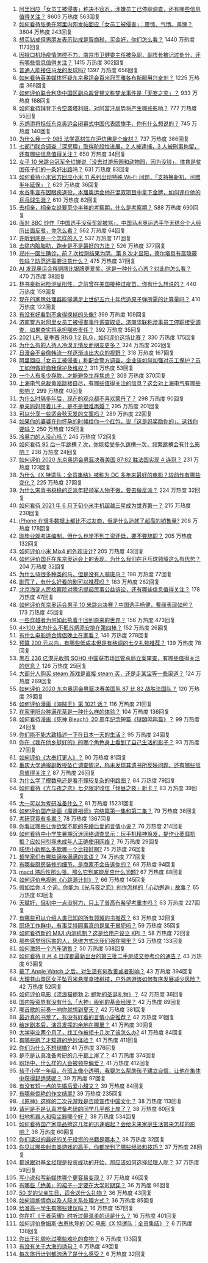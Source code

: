 1. [阿里回应「女员工被侵害」称决不容忍，涉嫌员工已停职调查，还有哪些信息值得关注？](https://www.zhihu.com/question/478068481) 8603 万热度 563回复
1. [如何看待张勇在阿里内网发帖回应「女员工被侵害」：震惊、气愤、羞愧？](https://www.zhihu.com/question/478136579) 3804 万热度 243回复
1. [想买钻戒但男朋友表示钻戒是智商税，买金好，你们怎么看？](https://www.zhihu.com/question/476531252) 1440 万热度 1173回复
1. [因禄口机场疫情防控不力，南京市卫健委主任被免职，副市长被记过处分，还有哪些信息值得关注？](https://www.zhihu.com/question/478042504) 1415 万热度 302回复
1. [普通人能接住马龙的发球吗?](https://www.zhihu.com/question/365520167) 1397 万热度 656回复
1. [如何看待英美媒体怀疑东京奥运会百米冠军雅各布斯服用兴奋剂？](https://www.zhihu.com/question/477207139) 1225 万热度 368回复
1. [如何评价联合利华中国区副总裁曾锡文称梦龙事件是「无妄之灾」？](https://www.zhihu.com/question/477777632) 933 万热度 168回复
1. [如何看待拜登下令空袭塔利班，对阿富汗局势将产生哪些影响？](https://www.zhihu.com/question/478149227) 777 万热度 55回复
1. [苏炳添将担任东京奥运会闭幕式中国代表团旗手，你有什么想说的？](https://www.zhihu.com/question/478064919) 745 万热度 140回复
1. [为什么我一个 985 法学高材生在沪仿佛是个废材？](https://www.zhihu.com/question/477345946) 737 万热度 366回复
1. [七部门联合调查「深房理」取得阶段性进展，2 人被逮捕，3 人被刑事拘留，还有哪些信息值得关注？](https://www.zhihu.com/question/478029208) 650 万热度 34回复
1. [女子 10 米跳台冠军全红婵说「没去过游乐园和动物园，因为没钱」，体育是贫困孩子们的一条好出路吗？](https://www.zhihu.com/question/477586825) 631 万热度 83回复
1. [如何看待小米官方回应小米 11 系列出现特殊 Wi-Fi 问题，「支持换新机，可赠半年延保」？](https://www.zhihu.com/question/477855445) 629 万热度 36回复
1. [水谷隼宣布因眼疾退役，本届奥运会他在混双项目中拿下金牌，如何评价他的乒乓球生涯？](https://www.zhihu.com/question/477818815) 610 万热度 82回复
1. [去相亲，相亲女说要至少半年的考察期，什么是考察期？](https://www.zhihu.com/question/477499318) 588 万热度 690回复
1. [面对 BBC 炒作「中国选手没获奖就被骂」，中国马术奥运选手华天结合个人经历出面反驳，你怎么看？](https://www.zhihu.com/question/477997777) 562 万热度 64回复
1. [许昕到底是一个怎样的人？](https://www.zhihu.com/question/26562462) 537 万热度 171回复
1. [去除内脏脂肪，跑步是不是最好的方法？](https://www.zhihu.com/question/427095682) 526 万热度 377回复
1. [郑州一医生确诊，前 7 次检测结果为阴，第 8 次才显阳，德尔塔具有高隐蔽性吗？防范还需要注意什么？](https://www.zhihu.com/question/478082310) 475 万热度 37回复
1. [AI 发现奥运会得铜牌比银牌更爱笑，这是一种什么心态？对此你怎么看？](https://www.zhihu.com/question/477245106) 470 万热度 38回复
1. [林书豪新冠检测呈阳性，之前曾在美国接种过疫苗，你有什么想说的？](https://www.zhihu.com/question/477946784) 440 万热度 159回复
1. [现在的家用处理器能够满足上世纪五六十年代造原子弹所需的计算量吗？](https://www.zhihu.com/question/463181858) 410 万热度 122回复
1. [有没有好看到不舍得换掉的头像?](https://www.zhihu.com/question/444911898) 399 万热度 109回复
1. [济南警方对阿里女员工被侵害事件调查取证，济南华联称涉事员工停职接受调查，如果查实将承担哪些责任？](https://www.zhihu.com/question/478166547) 392 万热度 35回复
1. [2021 LPL 夏季赛 RNG 1:2 BLG，如何评价这场比赛？](https://www.zhihu.com/question/478058347) 330 万热度 175回复
1. [为什么有的人待人冷漠无情反而朋友更多？](https://www.zhihu.com/question/270794084) 324 万热度 202回复
1. [日漫会不会像韩流一样逐渐淡出大众的视野？](https://www.zhihu.com/question/472080432) 318 万热度 167回复
1. [阿里回应「女员工被侵害」称配合警方调查，企业该如何加强对员工保护？员工如何做好自我保护及维权？](https://www.zhihu.com/question/478107972) 311 万热度 53回复
1. [一个人有多少存款，才能避免生存焦虑？](https://www.zhihu.com/question/391300078) 309 万热度 370回复
1. [上海电气总裁黄瓯跳楼自尽，有哪些值得关注的信息？这会对上海电气有哪些影响？](https://www.zhihu.com/question/477621651) 299 万热度 40回复
1. [为什么时隔多年后，现在的观众都不喜欢蒙丹了？](https://www.zhihu.com/question/472556684) 298 万热度 90回复
1. [单亲妈妈带着儿子，是不是很难再婚？](https://www.zhihu.com/question/473240490) 295 万热度 201回复
1. [可以分享一些适合秋天发的文案吗？](https://www.zhihu.com/question/476701140) 289 万热度 22回复
1. [如果你的婆婆在你怀孕的时候给你一个红包，说「这是妈奖励你的」，这钱你要吗？](https://www.zhihu.com/question/475829175) 250 万热度 125回复
1. [冷暴力的人没心吗？](https://www.zhihu.com/question/461127629) 245 万热度 172回复
1. [如何看待 95 后一年跳槽 7 次，你能接受多久跳槽一次，频繁跳槽会有什么影响？](https://www.zhihu.com/question/476738123) 238 万热度 24回复
1. [如何评价 2020 东京奥运会男篮决赛美国 87:82 胜法国实现 4 连冠？](https://www.zhihu.com/question/477932633) 231 万热度 123回复
1. [为什么《X 特遣队：全员集结》被称为 DC 多年来最好的电影？较前作有哪些变化？](https://www.zhihu.com/question/475792645) 225 万热度 27回复
1. [为什么宋青书稳稳的正派年轻领军人物不做，要去做反派？](https://www.zhihu.com/question/359686707) 224 万热度 32回复
1. [如何看待 2021 年 6 月下旬小米手机超越三星成为世界第一？](https://www.zhihu.com/question/477320880) 215 万热度 230回复
1. [iPhone 在很多数据上都比不过友商，但是什么造就了超高的销售量?](https://www.zhihu.com/question/476745626) 208 万热度 178回复
1. [刚毕业就考进编制，但什么也学不到工资还低，要不要辞职？](https://www.zhihu.com/question/477127718) 205 万热度 132回复
1. [如何评价小米 Mix4 的外观设计?](https://www.zhihu.com/question/477884268) 205 万热度 43回复
1. [如何评价国乒在东京奥运会上的表现，为什么我们在乒乓球领域这么有优势？](https://www.zhihu.com/question/478006779) 204 万热度 32回复
1. [为什么骑很多种类的马，但是没有人骑斑马？](https://www.zhihu.com/question/370589831) 198 万热度 77回复
1. [剧荒了，有什么好看的剧可以推荐吗？](https://www.zhihu.com/question/476880000) 183 万热度 282回复
1. [北京海淀人民检察院对腾讯提起民事公益诉讼，还有哪些信息值得关注？](https://www.zhihu.com/question/477859695) 178 万热度 47回复
1. [如何评价东京奥运会男子 10 米跳台决赛？中国选手杨健，曹缘表现如何？](https://www.zhihu.com/question/477997717) 173 万热度 45回复
1. [一些穿越者为何如此执着于回到原来的世界？](https://www.zhihu.com/question/342470067) 156 万热度 473回复
1. [4×100 米为什么不把苏炳添安排在第四棒？](https://www.zhihu.com/question/477860059) 152 万热度 26回复
1. [有什么电影适合情侣晚上在家看？](https://www.zhihu.com/question/358887778) 146 万热度 278回复
1. [预算 200 元以内，有哪些低成本但是有格调的七夕礼物推荐？](https://www.zhihu.com/question/475269659) 139 万热度 78回复
1. [黑石 236 亿港元收购 SOHO 中国获市场监管总局立案审查，有哪些值得关注的信息？](https://www.zhihu.com/question/477860383) 126 万热度 25回复
1. [大部分人购买 steam 游戏是直接 steam 买，还是走某宝等一些渠道？](https://www.zhihu.com/question/405486805) 124 万热度 269回复
1. [如何评价 2020 东京奥运会男篮决赛美国队 87 比 82 战胜法国队？](https://www.zhihu.com/question/477937942) 120 万热度 29回复
1. [如何评价漫画《海贼王》第 1021 话？](https://www.zhihu.com/question/477711074) 116 万热度 21回复
1. [在家里阳台种满花草是一种什么样的体验？](https://www.zhihu.com/question/461296029) 104 万热度 136回复
1. [如何看待漫画《死神 Bleach》20 周年纪念短篇《狱頣鸣鸣篇》？](https://www.zhihu.com/question/477547721) 99 万热度 24回复
1. [你们能不能大致描述一下在日本一天的生活？](https://www.zhihu.com/question/477593837) 95 万热度 24回复
1. [你在《我在他乡挺好的》的哪个角色身上看到了自己生活的影子？](https://www.zhihu.com/question/475916496) 93 万热度 27回复
1. [如何评价《大奉打更人》？](https://www.zhihu.com/question/405669570) 90 万热度 81回复
1. [重庆大学通报副教授坠亡调查情况，称未发现其遗书所反映问题，还有哪些信息值得关注？](https://www.zhihu.com/question/477922134) 87 万热度 26回复
1. [为什么学了模数电还是看不懂较复杂的电路图？](https://www.zhihu.com/question/432824969) 84 万热度 79回复
1. [如何看待《光与夜之恋》七夕限定收信「倾昼之夜」新卡？](https://www.zhihu.com/question/478164895) 83 万热度 39回复
1. [大一可以为考研准备什么？](https://www.zhihu.com/question/267700809) 81 万热度 15231回复
1. [如何评价国产动画《魔道祖师》完结篇第一集和第二集？](https://www.zhihu.com/question/477802080) 79 万热度 36回复
1. [考研究竟有多累？](https://www.zhihu.com/question/305504312) 78 万热度 1367回复
1. [你看过哪些让你欲罢不能的先婚后爱的言情小说？](https://www.zhihu.com/question/346921290) 76 万热度 214回复
1. [如何看待中小学生暑期沉迷网络调查显示：玩手机精神焕发，提作业萎靡抗拒？应如何引导未成年人正确使用网络？](https://www.zhihu.com/question/477939481) 76 万热度 29回复
1. [联想小新那么多款哪一个比较好啊?](https://www.zhihu.com/question/446796390) 75 万热度 26回复
1. [哲学家们有哪些逼格满满的言语？](https://www.zhihu.com/question/36158362) 74 万热度 777回复
1. [有哪些厨房装修的细节，是商家不会告诉你的？](https://www.zhihu.com/question/359436060) 68 万热度 94回复
1. [macd 滞后性那么强，那么它到底能反应什么问题?](https://www.zhihu.com/question/451249179) 67 万热度 88回复
1. [如何评价电视剧《心跳源计划》？](https://www.zhihu.com/question/457295420) 66 万热度 145回复
1. [假如给你 4 个词，你能为《光与夜之恋》创作怎样的「心动邂逅」故事？](https://www.zhihu.com/question/477227470) 65 万热度 63回复
1. [天赋好，但初中一点没努力，只上了普高有希望考重本吗？](https://www.zhihu.com/question/476203600) 63 万热度 227回复
1. [有哪些可以介绍人类已知的所有领域的书推荐？](https://www.zhihu.com/question/469813798) 63 万热度 32回复
1. [职场工作群中，有事艾特同事真的是属于冒犯吗？](https://www.zhihu.com/question/465443963) 59 万热度 35回复
1. [如何看待新的 MIUI 内测机制？这是给用户设立 KPI ？](https://www.zhihu.com/question/476869703) 58 万热度 72回复
1. [那些感觉很厉害的人，思维方式比我们强在哪里？](https://www.zhihu.com/question/444370761) 53 万热度 133回复
1. [如何激怒一个汽车销售？](https://www.zhihu.com/question/339586380) 50 万热度 538回复
1. [如何看待 8 月 4 日成都最新出台的第三批二手房成交参考价的通告？](https://www.zhihu.com/question/477252191) 43 万热度 63回复
1. [戴了 Apple Watch 之后，对生活有何改善或者影响？](https://www.zhihu.com/question/33319167) 43 万热度 394回复
1. [大理苍山景区女子坠百米悬崖幸挂树枝，户外旅游该如何有序发展减少风险？](https://www.zhihu.com/question/477425652) 42 万热度 52回复
1. [如何评价电影《流浪猫鲍勃 2: 鲍勃的圣诞礼物》？](https://www.zhihu.com/question/430198999) 42 万热度 36回复
1. [国内投资界有没有什么「大神」级别的基金经理？](https://www.zhihu.com/question/471745048) 42 万热度 89回复
1. [哪首歌的前奏一响你就想到夏天？](https://www.zhihu.com/question/477006405) 42 万热度 381回复
1. [最近真的书荒了，有没有好看的言情小说推荐？](https://www.zhihu.com/question/465306659) 42 万热度 91回复
1. [给定剧本后，演员发挥的余地在哪里？](https://www.zhihu.com/question/61957015) 41 万热度 30回复
1. [大学毕业两个月了，找工作被拒十几次了该怎么办?](https://www.zhihu.com/question/476445233) 41 万热度 84回复
1. [有哪些跑了才知道的绝妙体验？](https://www.zhihu.com/question/470573894) 41 万热度 411回复
1. [你们为什么不想结婚?](https://www.zhihu.com/question/470969088) 41 万热度 376回复
1. [是不是认真准备考研的几乎都上岸了？](https://www.zhihu.com/question/452073317) 41 万热度 374回复
1. [职场中，什么样的人会被领导偏爱？](https://www.zhihu.com/question/470177228) 41 万热度 412回复
1. [孩子小学一年级，在班上像小透明，我要怎么帮助孩子建立自信，让他在集体中获得舒适感呢？](https://www.zhihu.com/question/468896002) 39 万热度 97回复
1. [有没有短一点的先婚后爱小甜文？](https://www.zhihu.com/question/425137776) 39 万热度 84回复
1. [有哪些惊艳的作文结尾?](https://www.zhihu.com/question/369181074) 39 万热度 235回复
1. [《原神》这样的二次元游戏是否能宣传中国文化？](https://www.zhihu.com/question/476832017) 38 万热度 113回复
1. [请问是不是认真准备考研的同学几乎都上岸了？](https://www.zhihu.com/question/477664780) 38 万热度 60回复
1. [扫地机器人和吸尘器哪个好？](https://www.zhihu.com/question/28710282) 38 万热度 534回复
1. [如何看待国产家电品牌这几年的迅速崛起？会给未来家庭生活带来怎样的影响？](https://www.zhihu.com/question/477838300) 38 万热度 60回复
1. [你们读过的最好的关于投资的书籍是哪本？](https://www.zhihu.com/question/19870052) 38 万热度 32回复
1. [你见过哪些射击类游戏的高手，你都学到了哪些经验和技巧？](https://www.zhihu.com/question/477744021) 37 万热度 28回复
1. [都说跟对基金经理是投资成功的开始，那应该如何选择经理人呢？](https://www.zhihu.com/question/471114433) 37 万热度 59回复
1. [写小说和写新媒体哪个更容易变现？](https://www.zhihu.com/question/476919578) 37 万热度 46回复
1. [有哪些「绝美」的裙子一定要在大学时期穿？](https://www.zhihu.com/question/467045821) 36 万热度 96回复
1. [50 岁的父亲生日，适合送什么礼物？](https://www.zhihu.com/question/21769109) 36 万热度 43回复
1. [如何锻炼情商以及人际关系处理方式？](https://www.zhihu.com/question/332573219) 36 万热度 85回复
1. [给准高一学生有哪些建议吗？](https://www.zhihu.com/question/411057603) 16 万热度 157回复
1. [你在打《王者荣耀》时听过最温柔的话是什么？](https://www.zhihu.com/question/473782243) 16 万热度 401回复
1. [如何评价詹姆斯·古恩执导的 DC 电影《X 特遣队：全员集结》？](https://www.zhihu.com/question/476977382) 6 万热度 138回复
1. [你出于礼貌吃过哪些难吃的食物？](https://www.zhihu.com/question/475503789) 6 万热度 133回复
1. [有没有关于大海的诗句？](https://www.zhihu.com/question/470873271) 6 万热度 49回复
1. [每次旅行计划都泡汤了是什么感受？](https://www.zhihu.com/question/476201616) 6 万热度 32回复
